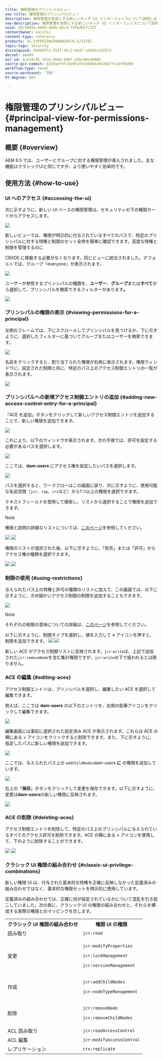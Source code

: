 ```yaml
---
title: 権限管理のプリンシパルビュー
seo-title: 権限管理のプリンシパルビュー
description: 権限管理を容易にする新しいタッチ UI インターフェイスについて説明します。
seo-description: 権限管理を容易にする新しいタッチ UI インターフェイスについて説明します。
uuid: 16c5889a-60dd-4b66-bbc4-74fbdb5fc32f
contentOwner: sarchiz
content-type: reference
products: SG_EXPERIENCEMANAGER/6.5/SITES
topic-tags: Security
discoiquuid: db8665fa-353f-45c2-8e37-169d5c1df873
docset: aem65
exl-id: 4ce19c95-32cb-4bb8-9d6f-a5bc08a3688d
source-git-commit: b220adf6fa3e9faf94389b9a9416b7fca2f89d9d
workflow-type: tm+mt
source-wordcount: '702'
ht-degree: 86%

---
```


# 権限管理のプリンシパルビュー{#principal-view-for-permissions-management}

## 概要 {#overview}

AEM 6.5 では、ユーザーとグループに対する権限管理が導入されました。主な機能はクラシックUIと同じですが、より使いやすく効率的です。

## 使用方法 {#how-to-use}

### UI へのアクセス {#accessing-the-ui}

次に示すように、新しい UI ベースの権限管理は、セキュリティの下の権限カードからアクセスします。

![](assets/screen_shot_2019-03-17at63333pm.png)

新しいビューでは、権限が明示的に付与されているすべてのパスで、特定のプリンシパルに対する特権と制限のセット全体を簡単に確認できます。高度な特権と制限を管理するのに

CRXDE に移動する必要がなくなります。同じビューに統合されました。デフォルトでは、グループ「everyone」が表示されます。

![](assets/unu-1.png)

ユーザーが参照するプリンシパルの種類を、**ユーザー**、**グループ**&#x200B;または&#x200B;**すべて**&#x200B;から選択して、プリンシパルを検索できるフィルターがあります&#x200B;**。**

![](assets/image2019-3-20_23-52-51.png)

### プリンシパルの権限の表示  {#viewing-permissions-for-a-principal}

左側のフレームでは、下にスクロールしてプリンシパルを見つけるか、下に示すように、選択したフィルターに基づいてグループまたはユーザーを検索できます。

![](assets/doi-1.png)

名前をクリックすると、割り当てられた権限が右側に表示されます。権限ウィンドウに、設定された制限と共に、特定のパス上のアクセス制御エントリの一覧が表示されます。

![](assets/trei-1.png)

### プリンシパルへの新規アクセス制御エントリの追加  {#adding-new-access-control-entry-for-a-principal}

「ACE を追加」ボタンをクリックして新しいアクセス制御エントリを追加することで、新しい権限を追加できます。

![](assets/patru.png)

これにより、以下のウィンドウが表示されます。次の手順では、許可を設定する必要があるパスを選択します。

![](assets/cinci-1.png)

ここでは、**dam-users** にアクセス権を設定したいパスを選択します。

![](assets/sase-1.png)

パスを選択すると、ワークフローはこの画面に戻り、次に示すように、使用可能な名前空間（`jcr`、`rep`、`crx`など）から1つ以上の権限を選択できます。

テキストフィールドを使用して検索し、リストから選択することで権限を追加できます。

>[!NOTE]
>
>権限と説明の詳細なリストについては、[このページ](/help/sites-administering/user-group-ac-admin.md#access-right-management)を参照してください。

![](assets/image2019-3-21_0-5-47.png) ![](assets/image2019-3-21_0-6-53.png)

権限のリストが選択された後、以下に示すように、「拒否」または「許可」からアクセス権の種類を選択できます。

![](assets/screen_shot_2019-03-17at63938pm.png) ![](assets/screen_shot_2019-03-17at63947pm.png)

### 制限の使用  {#using-restrictions}

与えられたパス上の特権と許可の種類のリストに加えて、この画面では、以下に示すように、きめ細かいアクセス制御の制限を追加することもできます。

![](assets/image2019-3-21_1-4-14.png)

>[!NOTE]
>
>それぞれの制限の意味についての詳細は、[このページ](/help/sites-administering/user-group-ac-admin.md#restrictions)を参照してください。

以下に示すように、制限タイプを選択し、値を入力して **+** アイコンを押すと、制限を追加できます。 ![](assets/sapte-1.png) ![](assets/opt-1.png)

新しい ACE がアクセス制御リストに反映されます。`jcr:write`は、上記で追加された`jcr:removeNode`を含む集計権限ですが、`jcr:write`の下で扱われるとは限りません。

### ACE の編集 {#editing-aces}

アクセス制御エントリは、プリンシパルを選択し、編集したい ACE を選択して編集できます。

例えば、ここでは **dam-users** の以下のエントリを、右側の鉛筆アイコンをクリックして編集できます。

![](assets/image2019-3-21_0-35-39.png)

編集画面には事前に選択された設定済み ACE が表示されます。これらは ACE の横にある × アイコンをクリックすると削除できます。また、下に示すように、指定したパスに新しい権限を追加できます。

![](assets/noua-1.png)

ここでは、与えられたパス上の `addChildNodes`dam-users **に** の権限を追加しています。

![](assets/image2019-3-21_0-45-35.png)

右上の「**保存**」ボタンをクリックして変更を保存できます。以下に示すように、変更は**dam-users**の新しい権限に反映されます。

![](assets/zece-1.png)

### ACE の削除 {#deleting-aces}

アクセス制御エントリを削除して、特定のパス上のプリンシパルに与えられているすべてのアクセス許可を削除できます。ACE の横にある × アイコンを使用して、下のように削除することができます。

![](assets/image2019-3-21_0-53-19.png) ![](assets/unspe.png)

### クラシック UI 権限の組み合わせ  {#classic-ui-privilege-combinations}

新しい権限 UI は、付与された基本的な特権を正確に反映しなかった定義済みの組み合わせではなく、基本的な権限セットを明示的に使用しています。

定義済みの組み合わせでは、正確に何が設定されているかについて混乱を引き起こしていました。次の表に、クラシック UI の権限の組み合わせと、それらを構成する実際の権限とのマッピングを示します。

<table>
 <tbody>
  <tr>
   <th>クラシック UI 権限の組み合わせ</th>
   <th>権限 UI の権限</th>
  </tr>
  <tr>
   <td>読み取り</td>
   <td><code>jcr:read</code></td>
  </tr>
  <tr>
   <td>変更</td>
   <td><p><code>jcr:modifyProperties</code></p> <p><code>jcr:lockManagement</code></p> <p><code>jcr:versionManagement</code></p> </td>
  </tr>
  <tr>
   <td>作成</td>
   <td><p><code>jcr:addChildNodes</code></p> <p><code>jcr:nodeTypeManagement</code></p> </td>
  </tr>
  <tr>
   <td>削除</td>
   <td><p><code>jcr:removeNode</code></p> <p><code>jcr:removeChildNodes</code></p> </td>
  </tr>
  <tr>
   <td>ACL 読み取り</td>
   <td><code>jcr:readAccessControl</code></td>
  </tr>
  <tr>
   <td>ACL 編集</td>
   <td><code>jcr:modifyAccessControl</code></td>
  </tr>
  <tr>
   <td>レプリケーション</td>
   <td><code>crx:replicate</code></td>
  </tr>
 </tbody>
</table>
